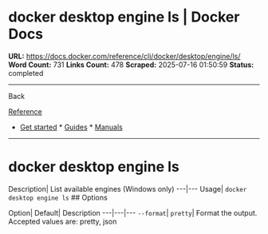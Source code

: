 # docker desktop engine ls | Docker Docs

**URL:** https://docs.docker.com/reference/cli/docker/desktop/engine/ls/
**Word Count:** 731
**Links Count:** 478
**Scraped:** 2025-07-16 01:50:59
**Status:** completed

---

Back

[Reference](https://docs.docker.com/reference/)

  * [Get started](https://docs.docker.com/get-started/)   * [Guides](https://docs.docker.com/guides/)   * [Manuals](https://docs.docker.com/manuals/)

* * *

# docker desktop engine ls

Description| List available engines \(Windows only\)   ---|---   Usage| `docker desktop engine ls`      ## Options

Option| Default| Description   ---|---|---   `--format`| `pretty`| Format the output. Accepted values are: pretty, json